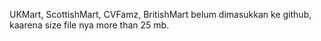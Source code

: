 UKMart, ScottishMart, CVFamz, BritishMart belum dimasukkan ke github, kaarena size file nya more than 25 mb.
